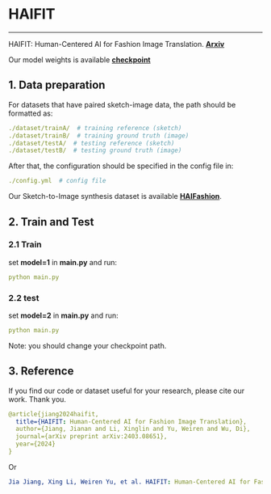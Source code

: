 # HAIFIT

***
HAIFIT: Human-Centered AI for Fashion Image Translation. [**Arxiv**](https://arxiv.org/abs/2403.08651)

Our model weights is available [**checkpoint**](https://drive.google.com/drive/folders/1DW2O9xIiL_wb4BDz06PflUqSq_n9v-Lf?usp=drive_link)

## 1. Data preparation
For datasets that have paired sketch-image data, the path should be formatted as:
```yaml
./dataset/trainA/  # training reference (sketch)
./dataset/trainB/  # training ground truth (image)
./dataset/testA/  # testing reference (sketch)
./dataset/testB/  # testing ground truth (image)
```
After that, the configuration should be specified in the config file in:
```yaml
./config.yml  # config file
```
Our Sketch-to-Image synthesis dataset is available [**HAIFashion**](https://drive.google.com/file/d/1Cy8I92VYnBEgWbpIvLsy5VcYPliJ1PON/view?usp=drive_link).


## 2. Train and Test
### 2.1 Train
set **model=1** in **main.py** and run:
```yaml
python main.py
```

### 2.2 test
set **model=2** in **main.py** and run:
```yaml
python main.py
```
Note: you should change your checkpoint path.

## 3. Reference
If you find our code or dataset useful for your research, please cite our work. Thank you.
```yaml
@article{jiang2024haifit,
  title={HAIFIT: Human-Centered AI for Fashion Image Translation},
  author={Jiang, Jianan and Li, Xinglin and Yu, Weiren and Wu, Di},
  journal={arXiv preprint arXiv:2403.08651},
  year={2024}
}
```

Or

```yaml
Jia Jiang, Xing Li, Weiren Yu, et al. HAIFIT: Human-Centered AI for Fashion Image Translation.[J]. arXiv preprint arXiv:2403.08651, 2024.
```
